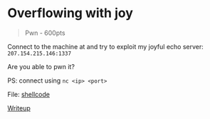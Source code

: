 # Overflowing with joy

> Pwn - 600pts

Connect to the machine at and try to exploit my joyful echo server: `207.154.215.146:1337`

Are you able to pwn it?

PS: connect using `nc <ip> <port>`

File: [shellcode](./shellcode)

[Writeup](./writeup.md)
